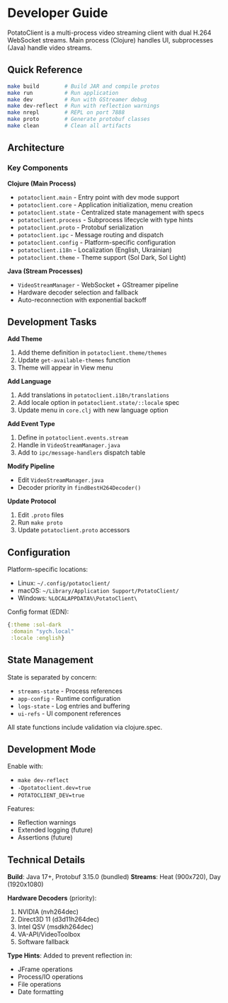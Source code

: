 # Developer Guide

PotatoClient is a multi-process video streaming client with dual H.264 WebSocket streams. Main process (Clojure) handles UI, subprocesses (Java) handle video streams.

## Quick Reference

```bash
make build        # Build JAR and compile protos
make run          # Run application  
make dev          # Run with GStreamer debug
make dev-reflect  # Run with reflection warnings
make nrepl        # REPL on port 7888
make proto        # Generate protobuf classes
make clean        # Clean all artifacts
```

## Architecture

### Key Components

**Clojure (Main Process)**
- `potatoclient.main` - Entry point with dev mode support
- `potatoclient.core` - Application initialization, menu creation
- `potatoclient.state` - Centralized state management with specs
- `potatoclient.process` - Subprocess lifecycle with type hints
- `potatoclient.proto` - Protobuf serialization
- `potatoclient.ipc` - Message routing and dispatch
- `potatoclient.config` - Platform-specific configuration
- `potatoclient.i18n` - Localization (English, Ukrainian)
- `potatoclient.theme` - Theme support (Sol Dark, Sol Light)

**Java (Stream Processes)**
- `VideoStreamManager` - WebSocket + GStreamer pipeline
- Hardware decoder selection and fallback
- Auto-reconnection with exponential backoff

## Development Tasks

**Add Theme**
1. Add theme definition in `potatoclient.theme/themes`
2. Update `get-available-themes` function
3. Theme will appear in View menu

**Add Language**
1. Add translations in `potatoclient.i18n/translations`
2. Add locale option in `potatoclient.state/::locale` spec
3. Update menu in `core.clj` with new language option

**Add Event Type**
1. Define in `potatoclient.events.stream`
2. Handle in `VideoStreamManager.java`
3. Add to `ipc/message-handlers` dispatch table

**Modify Pipeline**
- Edit `VideoStreamManager.java`
- Decoder priority in `findBestH264Decoder()`

**Update Protocol**
1. Edit `.proto` files
2. Run `make proto`
3. Update `potatoclient.proto` accessors

## Configuration

Platform-specific locations:
- Linux: `~/.config/potatoclient/`
- macOS: `~/Library/Application Support/PotatoClient/`
- Windows: `%LOCALAPPDATA%\PotatoClient\`

Config format (EDN):
```clojure
{:theme :sol-dark
 :domain "sych.local"
 :locale :english}
```

## State Management

State is separated by concern:
- `streams-state` - Process references
- `app-config` - Runtime configuration
- `logs-state` - Log entries and buffering
- `ui-refs` - UI component references

All state functions include validation via clojure.spec.

## Development Mode

Enable with:
- `make dev-reflect`
- `-Dpotatoclient.dev=true`
- `POTATOCLIENT_DEV=true`

Features:
- Reflection warnings
- Extended logging (future)
- Assertions (future)

## Technical Details

**Build**: Java 17+, Protobuf 3.15.0 (bundled)
**Streams**: Heat (900x720), Day (1920x1080)

**Hardware Decoders** (priority):
1. NVIDIA (nvh264dec)
2. Direct3D 11 (d3d11h264dec) 
3. Intel QSV (msdkh264dec)
4. VA-API/VideoToolbox
5. Software fallback

**Type Hints**: Added to prevent reflection in:
- JFrame operations
- Process/IO operations
- File operations
- Date formatting